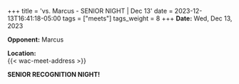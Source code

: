 +++
title = 'vs. Marcus - SENIOR NIGHT | Dec 13'
date = 2023-12-13T16:41:18-05:00
tags = ["meets"]
tags_weight = 8
+++
**Date:** Wed, Dec 13, 2023     
 
**Opponent:** Marcus 

**Location:**  
{{< wac-meet-address >}}  

**SENIOR RECOGNITION NIGHT!**